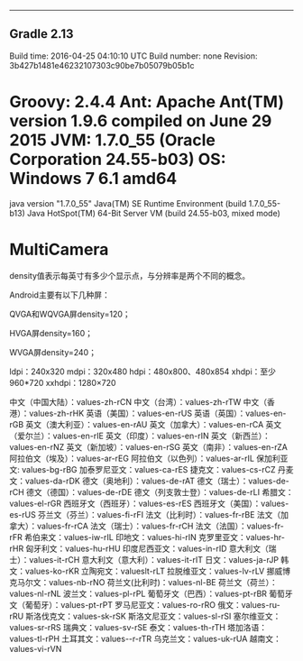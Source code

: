 ﻿------------------------------------------------------------
Gradle 2.13
------------------------------------------------------------

Build time:   2016-04-25 04:10:10 UTC
Build number: none
Revision:     3b427b1481e46232107303c90be7b05079b05b1c

Groovy:       2.4.4
Ant:          Apache Ant(TM) version 1.9.6 compiled on June 29 2015
JVM:          1.7.0_55 (Oracle Corporation 24.55-b03)
OS:           Windows 7 6.1 amd64
========================================================================

java version "1.7.0_55"
Java(TM) SE Runtime Environment (build 1.7.0_55-b13)
Java HotSpot(TM) 64-Bit Server VM (build 24.55-b03, mixed mode)






# MultiCamera



density值表示每英寸有多少个显示点，与分辨率是两个不同的概念。

Android主要有以下几种屏：

QVGA和WQVGA屏density=120；

HVGA屏density=160；

WVGA屏density=240；


ldpi：240x320
mdpi：320x480
hdpi：480x800、480x854
xhdpi：至少960*720
xxhdpi：1280×720


中文（中国大陆）：values-zh-rCN
中文（台湾）：values-zh-rTW
中文（香港）：values-zh-rHK
英语（美国）：values-en-rUS
英语（英国）：values-en-rGB
英文（澳大利亚）：values-en-rAU
英文（加拿大）：values-en-rCA
英文（爱尔兰）：values-en-rIE
英文（印度）：values-en-rIN
英文（新西兰）：values-en-rNZ
英文（新加坡）：values-en-rSG
英文（南非）：values-en-rZA
阿拉伯文（埃及）：values-ar-rEG
阿拉伯文（以色列）：values-ar-rIL
保加利亚文:  values-bg-rBG
加泰罗尼亚文：values-ca-rES
捷克文：values-cs-rCZ
丹麦文：values-da-rDK
德文（奥地利）：values-de-rAT
德文（瑞士）：values-de-rCH
德文（德国）：values-de-rDE
德文（列支敦士登）：values-de-rLI
希腊文：values-el-rGR
西班牙文（西班牙）：values-es-rES
西班牙文（美国）：values-es-rUS
芬兰文（芬兰）：values-fi-rFI
法文（比利时）：values-fr-rBE
法文（加拿大）：values-fr-rCA
法文（瑞士）：values-fr-rCH
法文（法国）：values-fr-rFR
希伯来文：values-iw-rIL
印地文：values-hi-rIN
克罗里亚文：values-hr-rHR
匈牙利文：values-hu-rHU
印度尼西亚文：values-in-rID
意大利文（瑞士）：values-it-rCH
意大利文（意大利）：values-it-rIT
日文：values-ja-rJP
韩文：values-ko-rKR
立陶宛文：valueslt-rLT
拉脱维亚文：values-lv-rLV
挪威博克马尔文：values-nb-rNO
荷兰文(比利时)：values-nl-BE
荷兰文（荷兰）：values-nl-rNL
波兰文：values-pl-rPL
葡萄牙文（巴西）：values-pt-rBR
葡萄牙文（葡萄牙）：values-pt-rPT
罗马尼亚文：values-ro-rRO
俄文：values-ru-rRU
斯洛伐克文：values-sk-rSK
斯洛文尼亚文：values-sl-rSI
塞尔维亚文：values-sr-rRS
瑞典文：values-sv-rSE
泰文：values-th-rTH
塔加洛语：values-tl-rPH
土耳其文：values--r-rTR
乌克兰文：values-uk-rUA
越南文：values-vi-rVN
